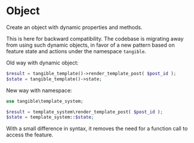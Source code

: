# Object

Create an object with dynamic properties and methods.

This is here for backward compatibility. The codebase is migrating away from using such dynamic objects, in favor of a new pattern based on feature state and actions under the namespace `tangible`.

Old way with dynamic object:

```php
$result = tangible_template()->render_template_post( $post_id );
$state = tangible_template()->state;
```

New way with namespace:

```php
use tangible\template_system;

$result = template_system\render_template_post( $post_id );
$state = template_system::$state;
```

With a small difference in syntax, it removes the need for a function call to access the feature.
